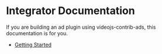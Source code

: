 # Integrator Documentation

If you are building an ad plugin using videojs-contrib-ads, this documentation is for you.

* [Getting Started](./getting-started.md)